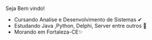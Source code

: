  Seja Bem vindo!
- Cursando Analise e  Desenvolvimento de Sistemas ✔
- Estudando Java ,Python, Delphi, Server entre outros 💖
- Morando em Fortaleza-CE✨



